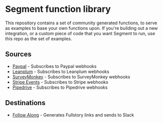
# Segment function library

This repository contains a set of community generated functions, to serve
as examples to base your own functions upon. If you're building out a new
integration, or a custom piece of code that you want Segment to run, use
this repo as the set of examples.


## Sources
- [Paypal](./sources/paypal) - Subscribes to Paypal webhooks
- [Leanplum](./sources/leanplum) - Subscribes to Leanplum webhooks
- [SurveyMonkey](./sources/surveymonkey) - Subscribes to SurveyMonkey webhooks
- [Stripe Events](./sources/stripe-events) - Subscribes to Stripe webhooks
- [Pipedrive](./sources/pipedrive) - Subscribes to Pipedrive webhooks

## Destinations

- [Follow Along](./destinations/follow-along) - Generates Fullstory links and sends to Slack
